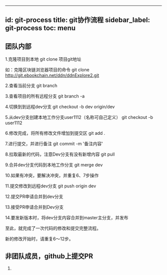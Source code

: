 
---
id: git-process
title: git协作流程
sidebar_label: git-process
toc: menu
---


## 团队内部

1.克隆项目到本地
git clone 项目git地址

如：克隆区块链浏览器项目的命令
git clone  http://git.ebookchain.net/ddn/ddnExplore2.git

2.查看当前分支
git branch


3.查看项目的所有远程分支
git branch -a


4.切换到到远程dev分支
git checkout -b dev origin/dev


5.从dev分支创建本地工作分支user1112（名称可自己定义）
git checkout -b user1112

6.修改完成，将所有修改文件增加到提交区
git add .


7.进行提交，并进行备注
git commit -m '备注内容'


8.拉取最新的代码，注意Dev分支有没有新增内容
git pull


9.合并dev分支代码到本地工作分支
git merge dev

10.如果有冲突，要解决冲突，并重复6、7步操作


11.提交修改到远程dev分支
git push origin dev

12.提交PR申请合并到dev分支

13.接受PR申请合并到Dev分支

14.要发新版本时，将dev分支内容合并到master主分支，并发布

至此，就完成了一次代码的修改和提交完整流程。

新的修改开始时，请重复6～12步。

## 非团队成员，github上提交PR
1. 